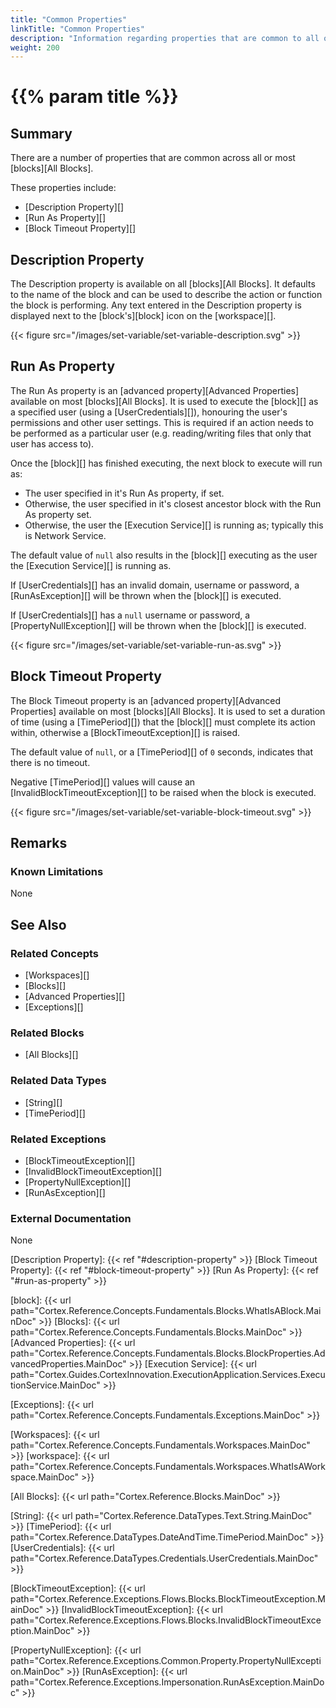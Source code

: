 ```yaml
---
title: "Common Properties"
linkTitle: "Common Properties"
description: "Information regarding properties that are common to all or most blocks."
weight: 200
---
```


# {{% param title %}}

## Summary

There are a number of properties that are common across all or most [blocks][All Blocks].

These properties include:

- [Description Property][]
- [Run As Property][]
- [Block Timeout Property][]

## Description Property

The Description property is available on all [blocks][All Blocks]. It defaults to the name of the block and can be used to describe the action or function the block is performing. Any text entered in the Description property is displayed next to the [block's][block] icon on the [workspace][].

{{< figure src="/images/set-variable/set-variable-description.svg" >}}

## Run As Property

The Run As property is an [advanced property][Advanced Properties] available on most [blocks][All Blocks]. It is used to execute the [block][] as a specified user (using a [UserCredentials][]), honouring the user's permissions and other user settings. This is required if an action needs to be performed as a particular user (e.g. reading/writing files that only that user has access to).

Once the [block][] has finished executing, the next block to execute will run as:

- The user specified in it's Run As property, if set.
- Otherwise, the user specified in it's closest ancestor block with the Run As property set.
- Otherwise, the user the [Execution Service][] is running as; typically this is Network Service.

The default value of `null` also results in the [block][] executing as the user the [Execution Service][] is running as.

If [UserCredentials][] has an invalid domain, username or password, a [RunAsException][] will be thrown when the [block][] is executed.

If [UserCredentials][] has a `null` username or password, a [PropertyNullException][] will be thrown when the [block][] is executed.

{{< figure src="/images/set-variable/set-variable-run-as.svg" >}}

## Block Timeout Property

The Block Timeout property is an [advanced property][Advanced Properties] available on most [blocks][All Blocks]. It is used to set a duration of time (using a [TimePeriod][]) that the [block][] must complete its action within, otherwise a [BlockTimeoutException][] is raised.

The default value of `null`, or a [TimePeriod][] of `0` seconds, indicates that there is no timeout.

Negative [TimePeriod][] values will cause an [InvalidBlockTimeoutException][] to be raised when the block is executed.

{{< figure src="/images/set-variable/set-variable-block-timeout.svg" >}}

## Remarks

### Known Limitations

None

## See Also

### Related Concepts

- [Workspaces][]
- [Blocks][]
- [Advanced Properties][]
- [Exceptions][]

### Related Blocks

- [All Blocks][]

### Related Data Types

- [String][]
- [TimePeriod][]

### Related Exceptions

- [BlockTimeoutException][]
- [InvalidBlockTimeoutException][]
- [PropertyNullException][]
- [RunAsException][]

### External Documentation

None

[Description Property]: {{< ref "#description-property" >}}
[Block Timeout Property]: {{< ref "#block-timeout-property" >}}
[Run As Property]: {{< ref "#run-as-property" >}}

[block]: {{< url path="Cortex.Reference.Concepts.Fundamentals.Blocks.WhatIsABlock.MainDoc" >}}
[Blocks]: {{< url path="Cortex.Reference.Concepts.Fundamentals.Blocks.MainDoc" >}}
[Advanced Properties]: {{< url path="Cortex.Reference.Concepts.Fundamentals.Blocks.BlockProperties.AdvancedProperties.MainDoc" >}}
[Execution Service]: {{< url path="Cortex.Guides.CortexInnovation.ExecutionApplication.Services.ExecutionService.MainDoc" >}}

[Exceptions]: {{< url path="Cortex.Reference.Concepts.Fundamentals.Exceptions.MainDoc" >}}

[Workspaces]: {{< url path="Cortex.Reference.Concepts.Fundamentals.Workspaces.MainDoc" >}}
[workspace]: {{< url path="Cortex.Reference.Concepts.Fundamentals.Workspaces.WhatIsAWorkspace.MainDoc" >}}

[All Blocks]: {{< url path="Cortex.Reference.Blocks.MainDoc" >}}

[String]: {{< url path="Cortex.Reference.DataTypes.Text.String.MainDoc" >}}
[TimePeriod]: {{< url path="Cortex.Reference.DataTypes.DateAndTime.TimePeriod.MainDoc" >}}
[UserCredentials]: {{< url path="Cortex.Reference.DataTypes.Credentials.UserCredentials.MainDoc" >}}

[BlockTimeoutException]: {{< url path="Cortex.Reference.Exceptions.Flows.Blocks.BlockTimeoutException.MainDoc" >}}
[InvalidBlockTimeoutException]: {{< url path="Cortex.Reference.Exceptions.Flows.Blocks.InvalidBlockTimeoutException.MainDoc" >}}

[PropertyNullException]: {{< url path="Cortex.Reference.Exceptions.Common.Property.PropertyNullException.MainDoc" >}}
[RunAsException]: {{< url path="Cortex.Reference.Exceptions.Impersonation.RunAsException.MainDoc" >}}
